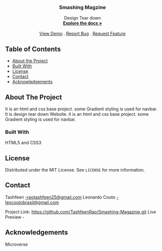 <!--
*** Thanks for checking out this README Template. If you have a suggestion that would
*** make this better, please fork the repo and create a pull request or simply open
*** an issue with the tag "enhancement".
*** Thanks again! Now go create something AMAZING! :D
***
***
***
*** To avoid retyping too much info. Do a search and replace for the following:
*** github_username, repo, twitter_handle, email
-->





<!-- PROJECT SHIELDS -->
<!--
*** I'm using markdown "reference style" links for readability.
*** Reference links are enclosed in brackets [ ] instead of parentheses ( ).
*** See the bottom of this document for the declaration of the reference variables
*** for contributors-url, forks-url, etc. This is an optional, concise syntax you may use.
*** https://www.markdownguide.org/basic-syntax/#reference-style-links
-->
  <h3 align="center">Smashing Magzine</h3>

  <p align="center">
   Design Tear down
    <br />
    <a href=https://github.com/TashfeenRao/Smashing-Magaznie.git><strong>Explore the docs »</strong></a>
    <br />
    <br />
    <a href=https://github.com/TashfeenRao/Smashing-Magaznie.git>View Demo</a>
    .
    <a href=https://github.com/TashfeenRao/Smashing-Magaznie.git>Report Bug</a>
    .
    <a href=https://github.com/TashfeenRao/Smashing-Magaznie.git>Request Feature</a>
  </p>
</p>



<!-- TABLE OF CONTENTS -->
## Table of Contents

* [About the Project](#about-the-project)
* [Built With](#built-with)
* [License](#license)
* [Contact](#contact)
* [Acknowledgements](#acknowledgements)



<!-- ABOUT THE PROJECT -->
## About The Project

It is an html and css base project. some Gradient styling is used for navbar.
It is design tear down Website.
it is an html and css base project. some Gradient styling is used for navbar.


### Built With

HTML5 and CSS3


<!-- LICENSE -->
## License

Distributed under the MIT License. See `LICENSE` for more information.



<!-- CONTACT -->
## Contact

 Tashfeen -raotashfeen25@gmail.com
 Leonardo Couto -leocoutobrasil@gmail.com
 

Project Link: https://github.com/TashfeenRao/Smashing-Magaznie.git
Live Preview -



<!-- ACKNOWLEDGEMENTS -->
## Acknowledgements
Microverse






<!-- MARKDOWN LINKS & IMAGES -->
<!-- https://www.markdownguide.org/basic-syntax/#reference-style-links -->
[contributors-shield]: https://img.shields.io/github/contributors/othneildrew/Best-README-Template.svg?style=flat-square
[contributors-url]: https://github.com/othneildrew/Best-README-Template/graphs/contributors
[forks-shield]: https://img.shields.io/github/forks/othneildrew/Best-README-Template.svg?style=flat-square
[forks-url]: https://github.com/othneildrew/Best-README-Template/network/members
[stars-shield]: https://img.shields.io/github/stars/othneildrew/Best-README-Template.svg?style=flat-square
[stars-url]: https://github.com/othneildrew/Best-README-Template/stargazers
[issues-shield]: https://img.shields.io/github/issues/othneildrew/Best-README-Template.svg?style=flat-square
[issues-url]: https://github.com/othneildrew/Best-README-Template/issues
[license-shield]: https://img.shields.io/github/license/othneildrew/Best-README-Template.svg?style=flat-square
[license-url]: https://github.com/othneildrew/Best-README-Template/blob/master/LICENSE.txt
[linkedin-shield]: https://img.shields.io/badge/-LinkedIn-black.svg?style=flat-square&logo=linkedin&colorB=555
[linkedin-url]: https://linkedin.com/in/othneildrew
[product-screenshot]: images/screenshot.png
